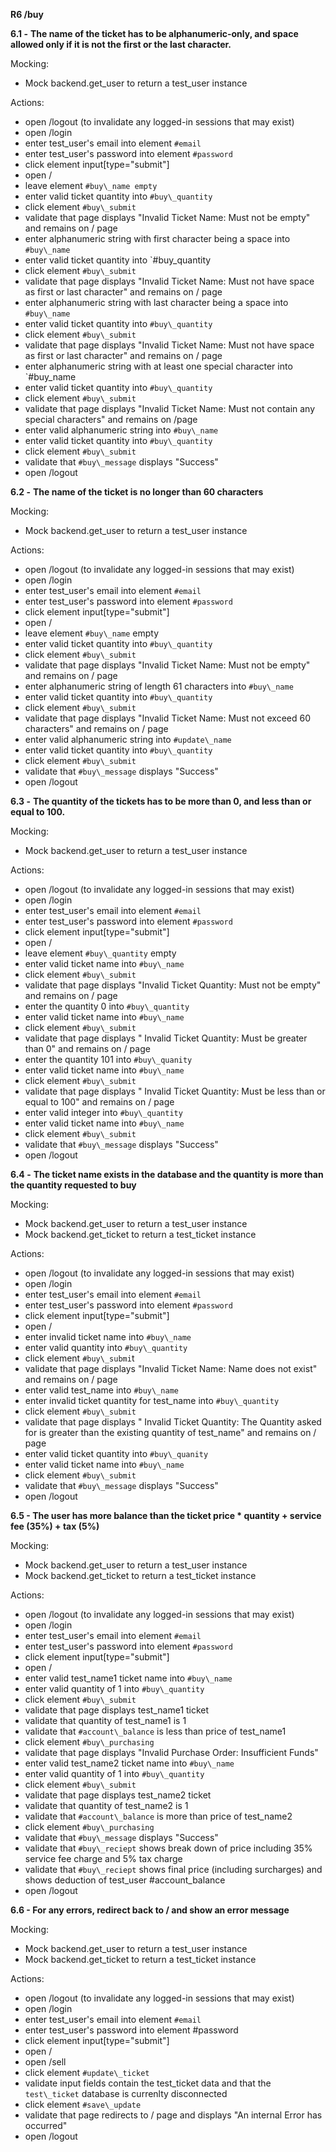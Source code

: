 **R6 /buy**

**6.1 -**  **The name of the ticket has to be alphanumeric-only, and space allowed only if it is not the first or the last character.**

Mocking:

- Mock backend.get\_user to return a test\_user instance

Actions:

- open /logout (to invalidate any logged-in sessions that may exist)
- open /login
- enter test\_user&#39;s email into element `#email`
- enter test\_user&#39;s password into element `#password`
- click element input[type=&quot;submit&quot;]
- open /
- leave element `#buy\_name empty`
- enter valid ticket quantity into `#buy\_quantity`
- click element `#buy\_submit`
- validate that page displays &quot;Invalid Ticket Name: Must not be empty&quot; and remains on / page
- enter alphanumeric string with first character being a space into `#buy\_name`
- enter valid ticket quantity into `#buy\_quantity
- click element `#buy\_submit`
- validate that page displays &quot;Invalid Ticket Name: Must not have space as first or last character&quot; and remains on / page
- enter alphanumeric string with last character being a space into `#buy\_name`
- enter valid ticket quantity into `#buy\_quantity`
- click element `#buy\_submit`
- validate that page displays &quot;Invalid Ticket Name: Must not have space as first or last character&quot; and remains on / page
- enter alphanumeric string with at least one special character into `#buy\_name
- enter valid ticket quantity into `#buy\_quantity`
- click element `#buy\_submit`
- validate that page displays &quot;Invalid Ticket Name: Must not contain any special characters&quot; and remains on /page
- enter valid alphanumeric string into `#buy\_name`
- enter valid ticket quantity into `#buy\_quantity`
- click element `#buy\_submit`
- validate that `#buy\_message` displays &quot;Success&quot;
- open /logout

**6.2 -**  **The name of the ticket is no longer than 60 characters**

Mocking:

- Mock backend.get\_user to return a test\_user instance

Actions:

- open /logout (to invalidate any logged-in sessions that may exist)
- open /login
- enter test\_user&#39;s email into element `#email`
- enter test\_user&#39;s password into element `#password`
- click element input[type=&quot;submit&quot;]
- open /
- leave element `#buy\_name` empty
- enter valid ticket quantity into `#buy\_quantity`
- click element `#buy\_submit`
- validate that page displays &quot;Invalid Ticket Name: Must not be empty&quot; and remains on / page
- enter alphanumeric string of length 61 characters into `#buy\_name`
- enter valid ticket quantity into `#buy\_quantity`
- click element `#buy\_submit`
- validate that page displays &quot;Invalid Ticket Name: Must not exceed 60 characters&quot; and remains on / page
- enter valid alphanumeric string into `#update\_name`
- enter valid ticket quantity into `#buy\_quantity`
- click element `#buy\_submit`
- validate that `#buy\_message` displays &quot;Success&quot;
- open /logout

**6.3 -**  **The quantity of the tickets has to be more than 0, and less than or equal to 100.**

Mocking:

- Mock backend.get\_user to return a test\_user instance

Actions:

- open /logout (to invalidate any logged-in sessions that may exist)
- open /login
- enter test\_user&#39;s email into element `#email`
- enter test\_user&#39;s password into element `#password`
- click element input[type=&quot;submit&quot;]
- open /
- leave element `#buy\_quantity` empty
- enter valid ticket name into `#buy\_name`
- click element `#buy\_submit`
- validate that page displays &quot;Invalid Ticket Quantity: Must not be empty&quot; and remains on / page
- enter the quantity 0 into `#buy\_quantity`
- enter valid ticket name into `#buy\_name`
- click element `#buy\_submit`
- validate that page displays &quot; Invalid Ticket Quantity: Must be greater than 0&quot; and remains on / page
- enter the quantity 101 into `#buy\_quanity`
- enter valid ticket name into `#buy\_name`
- click element `#buy\_submit`
- validate that page displays &quot; Invalid Ticket Quantity: Must be less than or equal to 100&quot; and remains on / page
- enter valid integer into `#buy\_quantity`
- enter valid ticket name into `#buy\_name`
- click element `#buy\_submit`
- validate that `#buy\_message` displays &quot;Success&quot;
- open /logout

**6.4 -**  **The ticket name exists in the database and the quantity is more than the quantity requested to buy**

Mocking:

- Mock backend.get\_user to return a test\_user instance
- Mock backend.get\_ticket to return a test\_ticket instance

Actions:

- open /logout (to invalidate any logged-in sessions that may exist)
- open /login
- enter test\_user&#39;s email into element `#email`
- enter test\_user&#39;s password into element `#password`
- click element input[type=&quot;submit&quot;]
- open /
- enter invalid ticket name into `#buy\_name`
- enter valid quantity into `#buy\_quantity`
- click element `#buy\_submi`t
- validate that page displays &quot;Invalid Ticket Name: Name does not exist&quot; and remains on / page
- enter valid test\_name into `#buy\_name`
- enter invalid ticket quantity for test\_name into `#buy\_quantity`
- click element `#buy\_submit`
- validate that page displays &quot; Invalid Ticket Quantity: The Quantity asked for is greater than the existing quantity of test\_name&quot; and remains on / page
- enter valid ticket quantity into `#buy\_quanity`
- enter valid ticket name into `#buy\_name`
- click element `#buy\_submit`
- validate that `#buy\_message` displays &quot;Success&quot;
- open /logout

**6.5 - The user has more balance than the ticket price \* quantity + service fee (35%) + tax (5%)**

Mocking:

- Mock backend.get\_user to return a test\_user instance
- Mock backend.get\_ticket to return a test\_ticket instance

Actions:

- open /logout (to invalidate any logged-in sessions that may exist)
- open /login
- enter test\_user&#39;s email into element `#email`
- enter test\_user&#39;s password into element `#password`
- click element input[type=&quot;submit&quot;]
- open /
- enter valid test\_name1 ticket name into `#buy\_name`
- enter valid quantity of 1 into `#buy\_quantity`
- click element `#buy\_submit`
- validate that page displays test\_name1 ticket
- validate that quantity of test\_name1 is 1
- validate that `#account\_balance` is less than price of test\_name1
- click element `#buy\_purchasing`
- validate that page displays &quot;Invalid Purchase Order: Insufficient Funds&quot;
- enter valid test\_name2 ticket name into `#buy\_name`
- enter valid quantity of 1 into `#buy\_quantity`
- click element `#buy\_submit`
- validate that page displays test\_name2 ticket
- validate that quantity of test\_name2 is 1
- validate that `#account\_balance` is more than price of test\_name2
- click element `#buy\_purchasing`
- validate that `#buy\_message` displays &quot;Success&quot;
- validate that `#buy\_reciept` shows break down of price including 35% service fee charge and 5% tax charge
- validate that `#buy\_reciept` shows final price (including surcharges) and shows deduction of test\_user #account\_balance
- open /logout

**6.6 - For any errors, redirect back to / and show an error message**

Mocking:

- Mock backend.get\_user to return a test\_user instance
- Mock backend.get\_ticket to return a test\_ticket instance

Actions:

- open /logout (to invalidate any logged-in sessions that may exist)
- open /login
- enter test\_user&#39;s email into element `#email`
- enter test\_user&#39;s password into element #password
- click element input[type=&quot;submit&quot;]
- open /
- open /sell
- click element `#update\_ticket`
- validate input fields contain the test_ticket data and that the `test\_ticket` database is currenlty disconnected
- click element `#save\_update`
- validate that page redirects to / page and displays &quot;An internal Error has occurred&quot;
- open /logout
